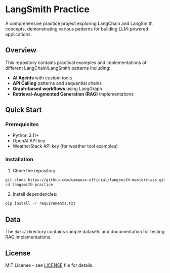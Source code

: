 # LangSmith Practice

A comprehensive practice project exploring LangChain and LangSmith concepts, demonstrating various patterns for building LLM-powered applications.

## Overview

This repository contains practical examples and implementations of different LangChain/LangSmith patterns including:

- **AI Agents** with custom tools
- **API Calling** patterns and sequential chains
- **Graph-based workflows** using LangGraph
- **Retrieval-Augmented Generation (RAG)** implementations

## Quick Start

### Prerequisites

- Python 3.11+
- OpenAI API key
- WeatherStack API key (for weather tool examples)

### Installation

1. Clone the repository:

```bash
git clone https://github.com/campusx-official/langsmith-masterclass.git
cd langsmith-practice
```

2. Install dependencies:

```bash
pip install -r requirements.txt
```

## Data

The `data/` directory contains sample datasets and documentation for testing RAG implementations.

## License

MIT License - see [LICENSE](LICENSE) file for details.

